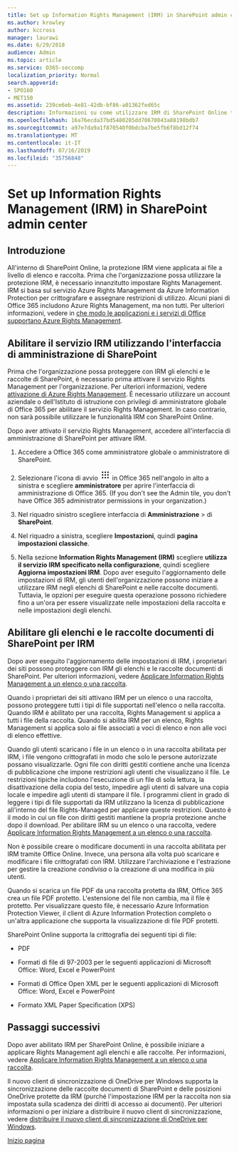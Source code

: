 ```yaml
---
title: Set up Information Rights Management (IRM) in SharePoint admin center
ms.author: krowley
author: kccross
manager: laurawi
ms.date: 6/29/2018
audience: Admin
ms.topic: article
ms.service: O365-seccomp
localization_priority: Normal
search.appverid:
- SPO160
- MET150
ms.assetid: 239ce6eb-4e81-42db-bf86-a01362fed65c
description: Informazioni su come utilizzare IRM di SharePoint Online tramite Microsoft Azure Active Directory Rights Management Services (RMS) per proteggere gli elenchi e le raccolte documenti di SharePoint.
ms.openlocfilehash: 16a76ecda37bd5480285dd70670843a88198bdb7
ms.sourcegitcommit: a97e7da9a1f870540f0bdcba7be5fb6f8bd12f74
ms.translationtype: MT
ms.contentlocale: it-IT
ms.lasthandoff: 07/16/2019
ms.locfileid: "35756848"
---
```

# <a name="set-up-information-rights-management-irm-in-sharepoint-admin-center"></a>Set up Information Rights Management (IRM) in SharePoint admin center

## <a name="introduction"></a>Introduzione

All'interno di SharePoint Online, la protezione IRM viene applicata ai file a livello di elenco e raccolta. Prima che l'organizzazione possa utilizzare la protezione IRM, è necessario innanzitutto impostare Rights Management. IRM si basa sul servizio Azure Rights Management da Azure Information Protection per crittografare e assegnare restrizioni di utilizzo. Alcuni piani di Office 365 includono Azure Rights Management, ma non tutti. Per ulteriori informazioni, vedere in [che modo le applicazioni e i servizi di Office supportano Azure Rights Management](https://docs.microsoft.com/azure/information-protection/understand-explore/office-apps-services-support).
  
## <a name="turn-on-irm-service-using-sharepoint-admin-center"></a>Abilitare il servizio IRM utilizzando l'interfaccia di amministrazione di SharePoint

Prima che l'organizzazione possa proteggere con IRM gli elenchi e le raccolte di SharePoint, è necessario prima attivare il servizio Rights Management per l'organizzazione. Per ulteriori informazioni, vedere [attivazione di Azure Rights Management](https://docs.microsoft.com/information-protection/deploy-use/activate-service). È necessario utilizzare un account aziendale o dell'Istituto di istruzione con privilegi di amministratore globale di Office 365 per abilitare il servizio Rights Management. In caso contrario, non sarà possibile utilizzare le funzionalità IRM con SharePoint Online.
  
Dopo aver attivato il servizio Rights Management, accedere all'interfaccia di amministrazione di SharePoint per attivare IRM.
  
1. Accedere a Office 365 come amministratore globale o amministratore di SharePoint.
    
2. Selezionare l'icona di avvio ![delle app icona di avvio delle app](media/e5aee650-c566-4100-aaad-4cc2355d909f.png) in Office 365 nell'angolo in alto a sinistra e scegliere **amministratore** per aprire l'interfaccia di amministrazione di Office 365. (If you don't see the Admin tile, you don't have Office 365 administrator permissions in your organization.) 
    
3. Nel riquadro sinistro scegliere interfaccia di **Amministrazione** \> di **SharePoint**.
    
4. Nel riquadro a sinistra, scegliere **Impostazioni**, quindi **pagina impostazioni classiche**.
    
5. Nella sezione **Information Rights Management (IRM)** scegliere **utilizza il servizio IRM specificato nella configurazione**, quindi scegliere **Aggiorna impostazioni IRM**. Dopo aver eseguito l'aggiornamento delle impostazioni di IRM, gli utenti dell'organizzazione possono iniziare a utilizzare IRM negli elenchi di SharePoint e nelle raccolte documenti. Tuttavia, le opzioni per eseguire questa operazione possono richiedere fino a un'ora per essere visualizzate nelle impostazioni della raccolta e nelle impostazioni degli elenchi.
    
## <a name="irm-enable-sharepoint-document-libraries-and-lists"></a>Abilitare gli elenchi e le raccolte documenti di SharePoint per IRM
<a name="__toc220831191"> </a>

Dopo aver eseguito l'aggiornamento delle impostazioni di IRM, i proprietari dei siti possono proteggere con IRM gli elenchi e le raccolte documenti di SharePoint. Per ulteriori informazioni, vedere [Applicare Information Rights Management a un elenco o una raccolta](apply-irm-to-a-list-or-library.md).
  
Quando i proprietari dei siti attivano IRM per un elenco o una raccolta, possono proteggere tutti i tipi di file supportati nell'elenco o nella raccolta. Quando IRM è abilitato per una raccolta, Rights Management si applica a tutti i file della raccolta. Quando si abilita IRM per un elenco, Rights Management si applica solo ai file associati a voci di elenco e non alle voci di elenco effettive.
  
Quando gli utenti scaricano i file in un elenco o in una raccolta abilitata per IRM, i file vengono crittografati in modo che solo le persone autorizzate possano visualizzarle. Ogni file con diritti gestiti contiene anche una licenza di pubblicazione che impone restrizioni agli utenti che visualizzano il file. Le restrizioni tipiche includono l'esecuzione di un file di sola lettura, la disattivazione della copia del testo, impedire agli utenti di salvare una copia locale e impedire agli utenti di stampare il file. I programmi client in grado di leggere i tipi di file supportati da IRM utilizzano la licenza di pubblicazione all'interno del file Rights-Managed per applicare queste restrizioni. Questo è il modo in cui un file con diritti gestiti mantiene la propria protezione anche dopo il download. Per abilitare IRM su un elenco o una raccolta, vedere [Applicare Information Rights Management a un elenco o una raccolta](apply-irm-to-a-list-or-library.md).
  
Non è possibile creare o modificare documenti in una raccolta abilitata per IRM tramite Office Online. Invece, una persona alla volta può scaricare e modificare i file crittografati con IRM. Utilizzare l'archiviazione e l'estrazione per gestire la creazione *condivisa* o la creazione di una modifica in più utenti. 
  
Quando si scarica un file PDF da una raccolta protetta da IRM, Office 365 crea un file PDF protetto. L'estensione del file non cambia, ma il file è protetto. Per visualizzare questo file, è necessario Azure Information Protection Viewer, il client di Azure Information Protection completo o un'altra applicazione che supporta la visualizzazione di file PDF protetti. 
  
SharePoint Online supporta la crittografia dei seguenti tipi di file:
  
- PDF
    
- Formati di file di 97-2003 per le seguenti applicazioni di Microsoft Office: Word, Excel e PowerPoint
    
- Formati di Office Open XML per le seguenti applicazioni di Microsoft Office: Word, Excel e PowerPoint
    
- Formato XML Paper Specification (XPS)
    
## <a name="next-steps"></a>Passaggi successivi
<a name="__toc220831191"> </a>

Dopo aver abilitato IRM per SharePoint Online, è possibile iniziare a applicare Rights Management agli elenchi e alle raccolte. Per informazioni, vedere [Applicare Information Rights Management a un elenco o una raccolta](apply-irm-to-a-list-or-library.md).
  
Il nuovo client di sincronizzazione di OneDrive per Windows supporta la sincronizzazione delle raccolte documenti di SharePoint e delle posizioni OneDrive protette da IRM (purché l'impostazione IRM per la raccolta non sia impostata sulla scadenza dei diritti di accesso ai documenti). Per ulteriori informazioni o per iniziare a distribuire il nuovo client di sincronizzazione, vedere [distribuire il nuovo client di sincronizzazione di OneDrive per Windows](https://support.office.com/article/3f3a511c-30c6-404a-98bf-76f95c519668).
  
[Inizio pagina](#introduction)  

